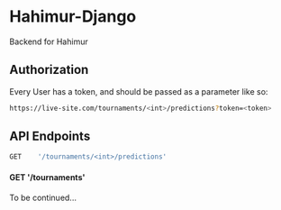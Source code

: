 # Hahimur-Django
Backend for Hahimur

## Authorization
Every User has a token, and should be passed as a parameter like so:
```bash
https://live-site.com/tournaments/<int>/predictions?token=<token>
```

## API Endpoints
```bash
GET    '/tournaments/<int>/predictions'
```


#### GET '/tournaments'
To be continued...
